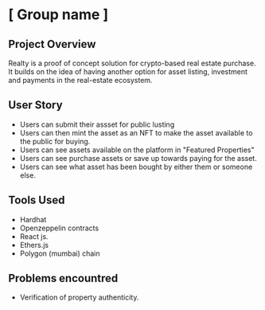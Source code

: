 # [ Group name ]

## Project Overview
  Realty is a proof of concept solution for crypto-based real estate purchase. It builds on the idea of having another option for asset listing, investment and payments in the real-estate ecosystem.

## User Story 
- Users can submit their assset for public lusting
- Users can then mint the asset as an NFT to make the asset available to the public for buying.
- Users can see assets available on the platform in "Featured Properties"
- Users can see purchase assets or save up towards paying for the asset.
- Users can see what asset has been bought by either them or someone else.

## Tools Used
- Hardhat
- Openzeppelin contracts 
- React js.
- Ethers.js
- Polygon (mumbai) chain


## Problems encountred
- Verification of property authenticity.
